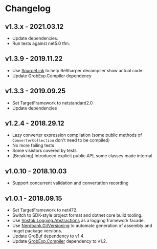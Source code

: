 # Changelog

## v1.3.x - 2021.03.12
- Update dependencies.
- Run tests against net5.0 tfm.

## v1.3.9 - 2019.11.22
- Use [SourceLink](https://github.com/dotnet/sourcelink) to help ReSharper decompiler show actual code.
- Update GrobExp.Compiler dependency

## v1.3.3 - 2019.09.25
- Set TargetFramework to netstandard2.0
- Update dependencies

## v1.2.4 - 2018.29.12
- Lazy converter expression compilation (some public methods of `ConverterCollection` don't need to be compiled)
- No more failing tests
- Some visistors covered by tests
- [Breaking] Introduced explicit public API, some classes made internal

## v1.0.10 - 2018.10.03
- Support concurrent validation and convertation recording

## v1.0.1 - 2018.09.15
- Set TargetFramework to net472.
- Switch to SDK-style project format and dotnet core build tooling.
- Use [Vostok.Logging.Abstractions](https://github.com/vostok/logging.abstractions) as a logging framework facade.
- Use [Nerdbank.GitVersioning](https://github.com/AArnott/Nerdbank.GitVersioning) to automate generation of assembly 
  and nuget package versions.
- Update [GroBuf](https://github.com/skbkontur/GroBuf) dependency to v1.4.
- Update [GrobExp.Compiler](https://github.com/skbkontur/GrobExp.Compiler) dependency to v1.2.
